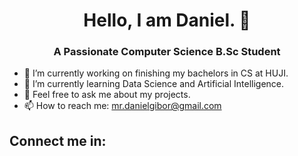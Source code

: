 ## 

<h1 align="center">Hello, I am Daniel. 👋</h1>

<h3 align="center">A Passionate Computer Science B.Sc Student</h3>

- 🔭 I’m currently working on finishing my bachelors in CS at HUJI.
- 🌱 I’m currently learning Data Science and Artificial Intelligence.
- 💬 Feel free to ask me about my projects.
- 📫 How to reach me: mr.danielgibor@gmail.com

## Connect me in:



